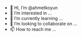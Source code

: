 - 👋 Hi, I’m @ahmetkoyun
- 👀 I’m interested in ...
- 🌱 I’m currently learning ...
- 💞️ I’m looking to collaborate on ...
- 📫 How to reach me ...

<!---
ahmetkoyun/ahmetkoyun is a ✨ special ✨ repository because its `README.md` (this file) appears on your GitHub profile.
You can click the Preview link to take a look at your changes.
--->

